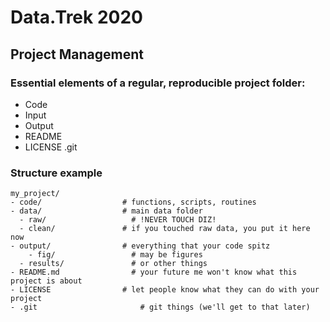 # Data.Trek 2020
## Project Management

### Essential elements of a regular, reproducible project folder:

- Code
- Input
- Output
- README
- LICENSE
.git

### Structure example

```
my_project/
- code/	                 # functions, scripts, routines
- data/                  # main data folder
  - raw/ 	               # !NEVER TOUCH DIZ! 
  - clean/ 	             # if you touched raw data, you put it here now
- output/ 	             # everything that your code spitz
	- fig/ 	               # may be figures
  - results/ 	           # or other things
- README.md 	           # your future me won't know what this project is about
- LICENSE 	             # let people know what they can do with your project
- .git 	             		 # git things (we'll get to that later)
```
